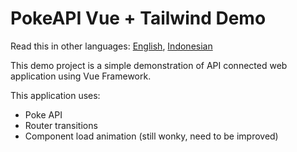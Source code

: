 # PokeAPI Vue + Tailwind Demo

Read this in other languages: [English](README.md), [Indonesian](README.id.md)

This demo project is a simple demonstration of API connected web application using Vue Framework.

This application uses:

- Poke API
- Router transitions
- Component load animation (still wonky, need to be improved)
